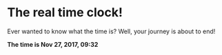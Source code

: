 # The real time clock!

Ever wanted to know what the time is? Well, your journey is about to end!

**The time is Nov 27, 2017, 09:32**